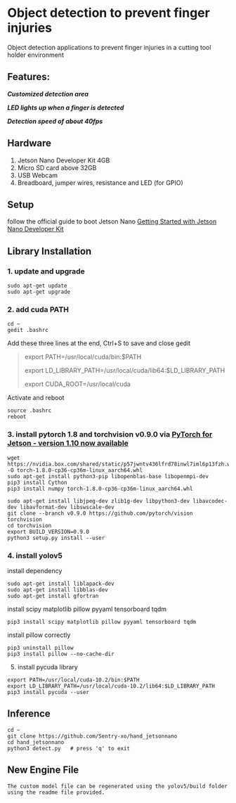 # Object detection to prevent finger injuries

Object detection applications to prevent finger injuries in a cutting tool holder environment


## Features:

***Customized detection area***

***LED lights up when a finger is detected***

***Detection speed of about 40fps***

## Hardware
1. Jetson Nano Developer Kit 4GB
2. Micro SD card above 32GB
3. USB Webcam
4. Breadboard, jumper wires, resistance and LED (for GPIO)

## Setup
follow the official guide to boot Jetson Nano [Getting Started with Jetson Nano Developer Kit](https://developer.nvidia.com/embedded/learn/get-started-jetson-nano-devkit)

## Library Installation
### 1. update and upgrade
```
sudo apt-get update
sudo apt-get upgrade
```
### 2. add cuda PATH
```
cd ~
gedit .bashrc
```
Add these three lines at the end, Ctrl+S to save and close gedit

>export PATH=/usr/local/cuda/bin:$PATH
>
>export LD_LIBRARY_PATH=/usr/local/cuda/lib64:$LD_LIBRARY_PATH
>
>export CUDA_ROOT=/usr/local/cuda

Activate and reboot
```
source .bashrc
reboot
```

### 3. install pytorch 1.8 and torchvision v0.9.0 via [PyTorch for Jetson - version 1.10 now available](https://forums.developer.nvidia.com/t/pytorch-for-jetson-version-1-10-now-available/72048)
```
wget https://nvidia.box.com/shared/static/p57jwntv436lfrd78inwl7iml6p13fzh.whl -O torch-1.8.0-cp36-cp36m-linux_aarch64.whl
sudo apt-get install python3-pip libopenblas-base libopenmpi-dev 
pip3 install Cython
pip3 install numpy torch-1.8.0-cp36-cp36m-linux_aarch64.whl
```
```
sudo apt-get install libjpeg-dev zlib1g-dev libpython3-dev libavcodec-dev libavformat-dev libswscale-dev
git clone --branch v0.9.0 https://github.com/pytorch/vision torchvision   
cd torchvision
export BUILD_VERSION=0.9.0 
python3 setup.py install --user
```
### 4. install yolov5
install dependency
```
sudo apt-get install liblapack-dev
sudo apt-get install libblas-dev
sudo apt-get install gfortran	
```
install scipy matplotlib pillow pyyaml tensorboard tqdm
```
pip3 install scipy matplotlib pillow pyyaml tensorboard tqdm
```
install pillow correctly
```
pip3 uninstall pillow
pip3 install pillow --no-cache-dir
```
5. install pycuda library
```
export PATH=/usr/local/cuda-10.2/bin:$PATH
export LD_LIBRARY_PATH=/usr/local/cuda-10.2/lib64:$LD_LIBRARY_PATH
pip3 install pycuda --user
```
## Inference
```
cd ~
git clone https://github.com/Sentry-xo/hand_jetsonnano
cd hand_jetsonnano
python3 detect.py   # press 'q' to exit
```
## New Engine File
```
The custom model file can be regenerated using the yolov5/build folder using the readme file provided.
